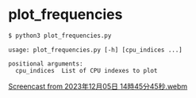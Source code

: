 # plot_frequencies
```bash
$ python3 plot_frequencies.py
```

```
usage: plot_frequencies.py [-h] [cpu_indices ...]

positional arguments:
  cpu_indices  List of CPU indexes to plot
```

[Screencast from 2023年12月05日 14時45分45秒.webm](https://github.com/atsushi421/plot_frequencies/assets/55824710/39c19bd7-a232-4e72-852d-ba52e6aa7f5f)

